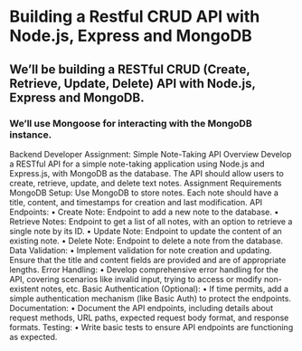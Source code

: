 # Building a Restful CRUD API with Node.js, Express and MongoDB #
## We’ll be building a RESTful CRUD (Create, Retrieve, Update, Delete) API with Node.js, Express and MongoDB. ##
### We’ll use Mongoose for interacting with the MongoDB instance. ###

Backend Developer Assignment: Simple Note-Taking API
Overview
Develop a RESTful API for a simple note-taking application using Node.js and Express.js, with MongoDB
as the database. The API should allow users to create, retrieve, update, and delete text notes.
Assignment Requirements
MongoDB Setup:
Use MongoDB to store notes. Each note should have a title, content, and timestamps for creation and
last modification.
API Endpoints:
• Create Note: Endpoint to add a new note to the database.
• Retrieve Notes: Endpoint to get a list of all notes, with an option to retrieve a single note by its
ID.
• Update Note: Endpoint to update the content of an existing note.
• Delete Note: Endpoint to delete a note from the database.
Data Validation:
• Implement validation for note creation and updating. Ensure that the title and content fields are
provided and are of appropriate lengths.
Error Handling:
• Develop comprehensive error handling for the API, covering scenarios like invalid input, trying to
access or modify non-existent notes, etc.
Basic Authentication (Optional):
• If time permits, add a simple authentication mechanism (like Basic Auth) to protect the
endpoints.
Documentation:
• Document the API endpoints, including details about request methods, URL paths, expected
request body format, and response formats.
Testing:
• Write basic tests to ensure API endpoints are functioning as expected.